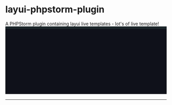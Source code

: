 # layui-phpstorm-plugin
A PHPStorm plugin containing layui live templates - lot's of live template!
![](https://raw.githubusercontent.com/pfinal-nc/iGallery/master/pkg/20220811175916.gif)

---
<div id="plugin"></div>
<script src="https://plugins.jetbrains.com/assets/scripts/mp-widget.js"></script>
<script>
  // Please, replace #yourelement with a real element id on your webpage
  MarketplaceWidget.setupMarketplaceWidget('install', 15814, "#plugin");
</script>